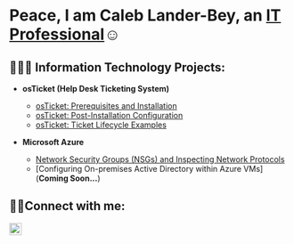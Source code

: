 <h1>Peace, I am Caleb Lander-Bey, an <a href="https://www.linkedin.com/in/caleb-lander-bey/">IT Professional</a>☺</h1>

<h2>👨🏿‍💻 Information Technology Projects:</h2>

- <b>osTicket (Help Desk Ticketing System)</b>
  - [osTicket: Prerequisites and Installation](https://github.com/calebdagreat/osticket-prereqs)
  - [osTicket: Post-Installation Configuration](https://github.com/calebdagreat/post-install-config)
  - [osTicket: Ticket Lifecycle Examples](https://github.com/calebdagreat/ticket-lifecycle)
- <b>Microsoft Azure</b>

  - [Network Security Groups (NSGs) and Inspecting Network Protocols](https://github.com/calebdagreat/azure-network-protocols)
  - [Configuring On-premises Active Directory within Azure VMs](**Coming Soon...**)


<h2>🤳🏽Connect with me:</h2>

[<img align="left" alt="Josh | LinkedIn" width="22px" src="https://cdn.jsdelivr.net/npm/simple-icons@v3/icons/linkedin.svg" />][linkedin]


[linkedin]: https://www.linkedin.com/in/caleb-lander-bey/

